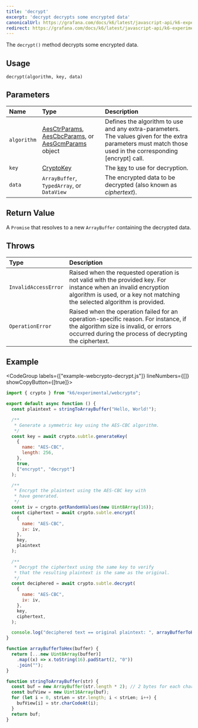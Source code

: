 ```yaml
---
title: 'decrypt'
excerpt: 'decrypt decrypts some encrypted data'
canonicalUrl: https://grafana.com/docs/k6/latest/javascript-api/k6-experimental/webcrypto/subtlecrypto/decrypt/
redirect: https://grafana.com/docs/k6/latest/javascript-api/k6-experimental/webcrypto/subtlecrypto/decrypt/
---
```


The `decrypt()` method decrypts some encrypted data.

## Usage

```
decrypt(algorithm, key, data)
```

## Parameters

| Name        | Type                                                             | Description                                                                                                                                                 |
| :---------- | :--------------------------------------------------------------- | :---------------------------------------------------------------------------------------------------------------------------------------------------------- |
| `algorithm` | [AesCtrParams](/javascript-api/k6-experimental/webcrypto/aesctrparams), [AesCbcParams](/javascript-api/k6-experimental/webcrypto/aescbcparams), or [AesGcmParams](/javascript-api/k6-experimental/webcrypto/aesgcmparams) object         | Defines the algorithm to use and any extra-parameters. The values given for the extra parameters must match those used in the corresponding [encrypt] call. |
| `key`       | [CryptoKey](/javascript-api/k6-experimental/webcrypto/cryptokey) | The [key](/javascript-api/k6-experimental/webcrypto/cryptokey) to use for decryption.                                                                       |
| `data`      | `ArrayBuffer`, `TypedArray`, or `DataView`                       | The encrypted data to be decrypted (also known as _ciphertext_).                                                                                            |

## Return Value

A `Promise` that resolves to a new `ArrayBuffer` containing the decrypted data.

## Throws

| Type                 | Description                                                                                                                                                                                  |
| :------------------- | :------------------------------------------------------------------------------------------------------------------------------------------------------------------------------------------- |
| `InvalidAccessError` | Raised when the requested operation is not valid with the provided key. For instance when an invalid encryption algorithm is used, or a key not matching the selected algorithm is provided. |
| `OperationError`     | Raised when the operation failed for an operation-specific reason. For instance, if the algorithm size is invalid, or errors occurred during the process of decrypting the ciphertext.       |

## Example

<CodeGroup labels={["example-webcrypto-decrypt.js"]} lineNumbers={[]} showCopyButton={[true]}>

```javascript
import { crypto } from "k6/experimental/webcrypto";

export default async function () {
  const plaintext = stringToArrayBuffer("Hello, World!");

  /**
   * Generate a symmetric key using the AES-CBC algorithm.
   */
  const key = await crypto.subtle.generateKey(
    {
      name: "AES-CBC",
      length: 256,
    },
    true,
    ["encrypt", "decrypt"]
  );

  /**
   * Encrypt the plaintext using the AES-CBC key with
   * have generated.
   */
  const iv = crypto.getRandomValues(new Uint8Array(16));
  const ciphertext = await crypto.subtle.encrypt(
    {
      name: "AES-CBC",
      iv: iv,
    },
    key,
    plaintext
  );

  /**
   * Decrypt the ciphertext using the same key to verify
   * that the resulting plaintext is the same as the original.
   */
  const deciphered = await crypto.subtle.decrypt(
    {
      name: "AES-CBC",
      iv: iv,
    },
    key,
    ciphertext,
  );

  console.log("deciphered text == original plaintext: ", arrayBufferToHex(deciphered) === arrayBufferToHex(plaintext))
}

function arrayBufferToHex(buffer) {
  return [...new Uint8Array(buffer)]
    .map((x) => x.toString(16).padStart(2, "0"))
    .join("");
}

function stringToArrayBuffer(str) {
  const buf = new ArrayBuffer(str.length * 2); // 2 bytes for each char
  const bufView = new Uint16Array(buf);
  for (let i = 0, strLen = str.length; i < strLen; i++) {
    bufView[i] = str.charCodeAt(i);
  }
  return buf;
}
```

</CodeGroup>